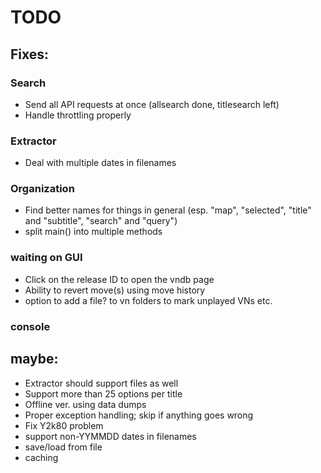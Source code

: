 # TODO

## Fixes:

### Search

- Send all API requests at once (allsearch done, titlesearch left)
- Handle throttling properly

### Extractor

- Deal with multiple dates in filenames

### Organization

- Find better names for things in general (esp. "map", "selected", "title" and "subtitle", "search" and "query")
- split main() into multiple methods

### waiting on GUI

- Click on the release ID to open the vndb page
- Ability to revert move(s) using move history
- option to add a file? to vn folders to mark unplayed VNs etc.

### console



## maybe:

- Extractor should support files as well
- Support more than 25 options per title
- Offline ver. using data dumps
- Proper exception handling; skip if anything goes wrong
- Fix Y2k80 problem
- support non-YYMMDD dates in filenames
- save/load from file
- caching